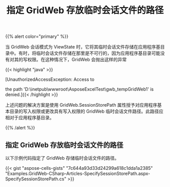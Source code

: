 ﻿---
title: 指定 GridWeb 存放临时会话文件的路径
type: docs
weight: 50
url: /zh/net/specify-the-path-where-gridweb-stores-temporary-session-files/
---
{{% alert color="primary" %}} 

当 GridWeb 会话模式为 ViewState 时，它将其临时会话文件存储在应用程序基目录中。有时，将临时会话文件存储在那里是不可行的，因为应用程序基目录可能没有对其的写权限。在这种情况下，GridWeb 会抛出这样的异常

{{< highlight "java" >}}

 [UnauthorizedAccessException: Access to

the path 'D:\inetpub\wwwroot\AsposeExcelTest\gwb_tempGridWeb1' is denied.]{{< /highlight >}}

上述问题的解决方案是使用 GridWeb.SessionStorePath 属性授予对应用程序基本目录的写入权限或更改具有写入权限的 GridWeb 临时会话文件路径。此路径应相对于应用程序基目录。

{{% /alert %}} 
## **指定 GridWeb 存放临时会话文件的路径**
以下示例代码指定了 GridWeb 存储临时会话文件的路径。



{{< gist "aspose-cells-gists" "7c644a93d33d24299a618c1dda1a2385" "Examples.GridWeb-CSharp-Articles-SpecifySessionStorePath.aspx-SpecifySessionStorePath.cs" >}}
